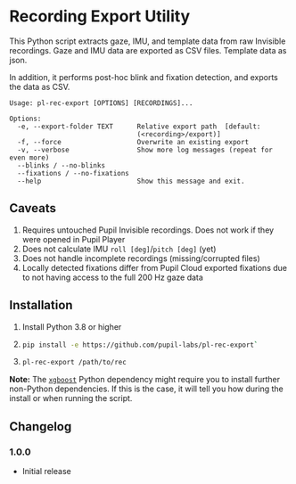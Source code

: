# Recording Export Utility

This Python script extracts gaze, IMU, and template data from raw Invisible recordings.
Gaze and IMU data are exported as CSV files. Template data as json.

In addition, it performs post-hoc blink and fixation detection, and exports the data
as CSV.

```
Usage: pl-rec-export [OPTIONS] [RECORDINGS]...

Options:
  -e, --export-folder TEXT      Relative export path  [default:
                                (<recording>/export)]
  -f, --force                   Overwrite an existing export
  -v, --verbose                 Show more log messages (repeat for even more)
  --blinks / --no-blinks
  --fixations / --no-fixations
  --help                        Show this message and exit.
```

## Caveats

1. Requires untouched Pupil Invisible recordings. Does not work if they were opened in
   Pupil Player
2. Does not calculate IMU `roll [deg]`/`pitch [deg]` (yet)
3. Does not handle incomplete recordings (missing/corrupted files)
4. Locally detected fixations differ from Pupil Cloud exported fixations due to not
   having access to the full 200 Hz gaze data

## Installation

1. Install Python 3.8 or higher
2. ```bash
   pip install -e https://github.com/pupil-labs/pl-rec-export`
   ```
3. ```bash
   pl-rec-export /path/to/rec
   ```

**Note:**  The [`xgboost`](https://pypi.org/project/xgboost/) Python dependency might
require you to install further non-Python dependencies. If this is the case, it will
tell you how during the install or when running the script.

## Changelog

### 1.0.0

- Initial release
